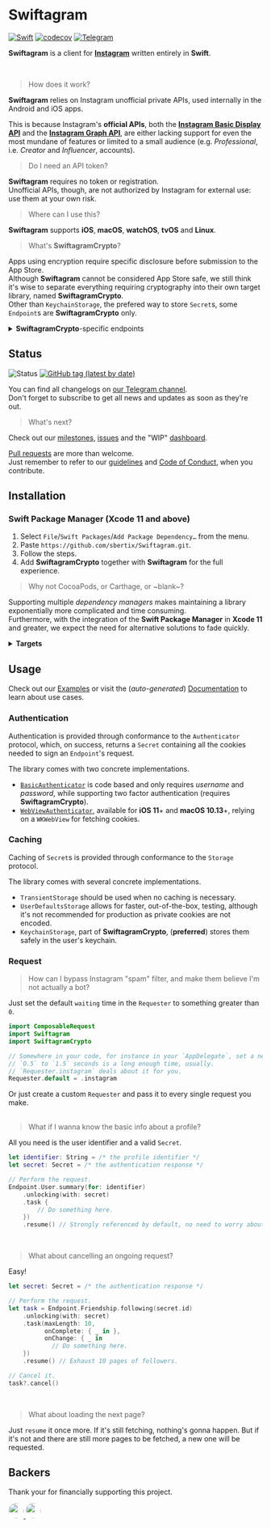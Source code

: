 # Swiftagram
[![Swift](https://img.shields.io/badge/Swift-5.1-%23DE5C43?style=flat&logo=swift)](https://swift.org)
[![codecov](https://codecov.io/gh/sbertix/Swiftagram/branch/master/graph/badge.svg)](https://codecov.io/gh/sbertix/Swiftagram)
[![Telegram](https://img.shields.io/badge/Telegram-Swiftagram-blue?style=flat&logo=telegram)](https://t.me/swiftagram)

**Swiftagram** is a client for [**Instagram**](https://instagram.com) written entirely in **Swift**.

<br/>

> How does it work?  

**Swiftagram** relies on Instagram unofficial private APIs, used internally in the Android and iOS apps.  

This is because Instagram's **official APIs**, both the [**Instagram Basic Display API**](https://developers.facebook.com/docs/instagram-basic-display-api) and the [**Instagram Graph API**](https://developers.facebook.com/docs/instagram-api/), are either lacking support for even the most mundane of features or limited to a small audience (e.g. _Professional_, i.e. _Creator_ and _Influencer_, accounts).  

> Do I need an API token?

**Swiftagram** requires no token or registration.\
Unofficial APIs, though, are not authorized by Instagram for external use: use them at your own risk.

> Where can I use this?

**Swiftagram** supports **iOS**, **macOS**, **watchOS**, **tvOS** and **Linux**.

> What's **SwiftagramCrypto**?

Apps using encryption require specific disclosure before submission to the App Store.\
Although **Swiftagram** cannot be considered App Store safe, we still think it's wise to separate everything requiring cryptography into their own target library, named **SwiftagramCrypto**.\
Other than `KeychainStorage`, the prefered way to store `Secret`s, some `Endpoint`s are **SwiftagramCrypto** only.

<details><summary><strong>SwiftagramCrypto</strong>-specific endpoints</summary>
    <p>

- `Endoint.Feed`
    - `.stories(by:)`
- `Endpoint.Friendship`
    - `.follow(_:)`
    - `.unfollow(_:)`
    - `.remove(follower:)`
    - `.acceptRequest(from:)`
    - `.rejectRequest(from:)`
    - `.block(_:)`
    - `.unblock(_:)`
- `Endpoint.Media`
    - `.like(_:)`
    - `.unlike(_:)`
    </p>
</details>

## Status
![Status](https://github.com/sbertix/Swiftagram/workflows/master/badge.svg)
[![GitHub tag (latest by date)](https://img.shields.io/github/v/tag/sbertix/Swiftagram)](https://github.com/sbertix/Swiftagram/wiki)

You can find all changelogs on [our Telegram channel](https://t.me/swiftagram).\
Don't forget to subscribe to get all news and updates as soon as they're out.

> What's next?

Check out our [milestones](https://github.com/sbertix/Swiftagram/milestones), [issues](https://github.com/sbertix/Swiftagram/issues) and the "WIP" [dashboard](https://github.com/sbertix/Swiftagram/projects/1).

[Pull requests](https://github.com/sbertix/Swiftagram/pulls) are more than welcome.\
Just remember to refer to our [guidelines](CONTRIBUTING.md) and [Code of Conduct](CODE_OF_CONDUCT.md), when you contribute.


## Installation
### Swift Package Manager (Xcode 11 and above)
1. Select `File`/`Swift Packages`/`Add Package Dependency…` from the menu.
1. Paste `https://github.com/sbertix/Swiftagram.git`.
1. Follow the steps.
1. Add **SwiftagramCrypto** together with **Swiftagram** for the full experience.

> Why not CocoaPods, or Carthage, or ~blank~?

Supporting multiple _dependency managers_ makes maintaining a library exponentially more complicated and time consuming.\
Furthermore, with the integration of the **Swift Package Manager** in **Xcode 11** and greater, we expect the need for alternative solutions to fade quickly.

<details><summary><strong>Targets</strong></summary>
    <p>

- **Swiftagram** depends on [**ComposableRequest**](https://github.com/sbertix/ComposableRequest), an HTTP client originally integrated in **Swiftagram**., and it's the core library.\
It supports [`Combine`](https://developer.apple.com/documentation/combine) `Publisher`s out of the box.

- **SwiftagramCrypto**, depending on [**SwCrypt**](https://github.com/sbertix/SwCrypt) and [**KeychainSwift**](https://github.com/evgenyneu/keychain-swift), can be added to **Swiftagram** to extend its functionality, accessing the safer `KeychainStorage` and encrypted `Endpoint`s (e.g. `Endpoint.Friendship.follow`, `Endpoint.Friendship.unfollow`).
    </p>
</details>

## Usage
Check out our [Examples](Examples) or visit the (_auto-generated_) [Documentation](https://sbertix.github.io/Swiftagram) to learn about use cases.  

### Authentication
Authentication is provided through conformance to the `Authenticator` protocol, which, on success, returns a `Secret` containing all the cookies needed to sign an `Endpoint`'s request.

The library comes with two concrete implementations.
- [`BasicAuthenticator`](https://sbertix.github.io/SwiftagramCrypto/Classes/BasicAuthenticator.html) is code based and only requires _username_ and _password_, while supporting two factor authentication (requires **SwiftagramCrypto**).
- [`WebViewAuthenticator`](https://sbertix.github.io/Swiftagram/Classes/WebViewAuthenticator.html), available for **iOS 11**+ and **macOS 10.13**+, relying on a `WKWebView` for fetching cookies.

### Caching
Caching of `Secret`s is provided through conformance to the `Storage` protocol.  

The library comes with several concrete implementations.  
- `TransientStorage` should be used when no caching is necessary.  
- `UserDefaultsStorage` allows for faster, out-of-the-box, testing, although it's not recommended for production as private cookies are not encoded.  
- `KeychainStorage`, part of **SwiftagramCrypto**, (**preferred**) stores them safely in the user's keychain.  

### Request
> How can I bypass Instagram "spam" filter, and make them believe I'm not actually a bot?

Just set the default `waiting` time in the `Requester` to something greater than `0`.

```swift
import ComposableRequest
import Swiftagram
import SwiftagramCrypto

// Somewhere in your code, for instance in your `AppDelegate`, set a new `default` `Requester`.
// `O.5` to `1.5` seconds is a long enough time, usually.
// `Requester.instagram` deals about it for you.
Requester.default = .instagram
```

Or just create a custom `Requester` and pass it to every single request you make.  
<br/>

> What if I wanna know the basic info about a profile?

All you need is the user identifier and a valid `Secret`.

```swift
let identifier: String = /* the profile identifier */
let secret: Secret = /* the authentication response */

// Perform the request.
Endpoint.User.summary(for: identifier)
    .unlocking(with: secret)
    .task {
        // Do something here.
    })
    .resume() // Strongly referenced by default, no need to worry about it.
```
<br/>

> What about cancelling an ongoing request?

Easy!

```swift
let secret: Secret = /* the authentication response */

// Perform the request.
let task = Endpoint.Friendship.following(secret.id)
    .unlocking(with: secret)
    .task(maxLength: 10,
          onComplete: { _ in },
          onChange: { _ in  
            // Do something here.
    })
    .resume() // Exhaust 10 pages of followers.

// Cancel it.
task?.cancel()
```
<br/>

>  What about loading the next page?

Just `resume` it once more.
If it's still fetching, nothing's gonna happen. But if it's not and there are still more pages to be fetched, a new one will be requested.  

## Backers
Thank your for financially supporting this project.

<a href="https://github.com/sbertix">
    <img src="https://github.com/sbertix.png?size=60&s=60" width="30" height="30" style="border-radius:50%;" />
</a>
<a href="https://github.com/jerry317">
    <img src="https://github.com/jerry317.png?size=60&s=60" width="30" height="30" style="border-radius:50%;" />
</a>
